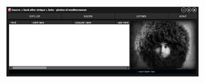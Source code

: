 ![Screenshot](https://raw.githubusercontent.com/Cryakl/Ultimate-RAT-Collection/refs/heads/main/HWorm/H-Worm%20Back%20After%20Strique/Screenshot.png)
